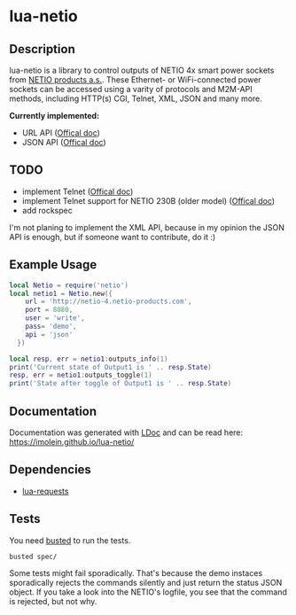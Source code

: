 # lua-netio

## Description

lua-netio is a library to control outputs of NETIO 4x smart power sockets from [NETIO products a.s.](https://www.netio-products.com). These Ethernet- or WiFi-connected power sockets can be accessed using a varity of protocols and M2M-API methods, including HTTP(s) CGI, Telnet, XML, JSON and many more.

**Currently implemented:**
* URL API ([Offical doc](https://www.netio-products.com/files/download/sw/version/URL-API---description-of-NETIO-M2M-API-interface---PDF_1-1-0.pdf))
* JSON API ([Offical doc](https://www.netio-products.com/files/download/sw/version/JSON---description-of-NETIO-M2M-API-interface_1-2-0.pdf))

## TODO

* implement Telnet ([Offical doc](https://www.netio-products.com/files/download/sw/version/TELNET---description-of-NETIO-M2M-API-interface_1-0-0.pdf))
* implement Telnet support for NETIO 230B (older model) ([Offical doc](http://www.koukaam.se/koukaam/downloads/MAN_EN_CGI_NETIO_4.x.pdf))
* add rockspec

I'm not planing to implement the XML API, because in my opinion the JSON API is enough, but if someone want to contribute, do it :)

## Example Usage

```lua
local Netio = require('netio')
local netio1 = Netio.new({
    url = 'http://netio-4.netio-products.com',
    port = 8080,
    user = 'write',
    pass= 'demo',
    api = 'json'
  })

local resp, err = netio1:outputs_info(1)
print('Current state of Output1 is ' .. resp.State)
resp, err = netio1:outputs_toggle(1)
print('State after toggle of Output1 is ' .. resp.State)
```

## Documentation

Documentation was generated with [LDoc](https://github.com/stevedonovan/LDoc) and can be read here: https://imolein.github.io/lua-netio/

## Dependencies

* [lua-requests](https://github.com/JakobGreen/lua-requests)

## Tests

You need [busted](https://github.com/Olivine-Labs/busted) to run the tests.

```bash
busted spec/
```

Some tests might fail sporadically. That's because the demo instaces sporadically rejects the commands silently and just return the status JSON object. If you take a look into the NETIO's logfile, you see that the command is rejected, but not why.
